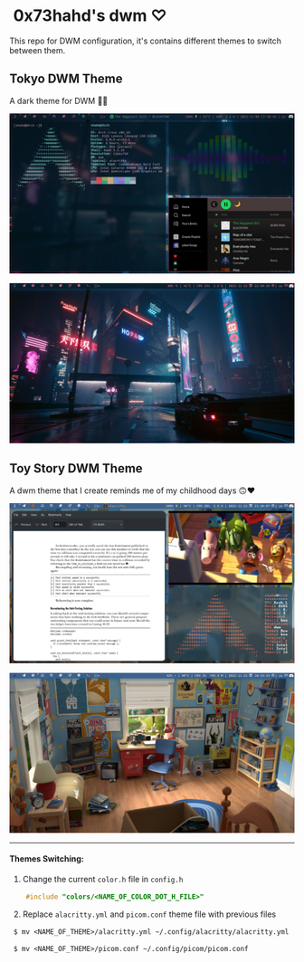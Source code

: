 # ⁩ 0x73hahd's dwm ♡⁩

This repo for DWM configuration, it's contains different themes to switch between them.

## Tokyo DWM Theme
A dark theme for DWM 🌃🌆

![](screenshots/dwm.png)

![](screenshots/tokyo-dwm-bar.png)

## Toy Story DWM Theme
A dwm theme that I create reminds me of my childhood days 🙃❤

![](screenshots/dwm-toy-story-theme.png)

![](screenshots/toy-story-dwm-bar.png)

---

#### Themes Switching:

1. Change the current `color.h` file in `config.h`
```c
    #include "colors/<NAME_OF_COLOR_DOT_H_FILE>"
```

2. Replace `alacritty.yml` and `picom.conf` theme file with previous files

```
 $ mv <NAME_OF_THEME>/alacritty.yml ~/.config/alacritty/alacritty.yml 
```

```
 $ mv <NAME_OF_THEME>/picom.conf ~/.config/picom/picom.conf
```

